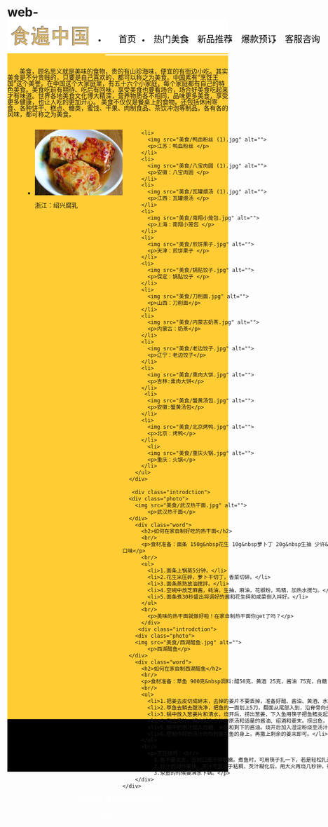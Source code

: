 # web-<!DOCTYPE html>
<html>
<head>
  <meta charset="UTF-8">
  <title>食遍中国</title>
  <style type="text/css">
    * {
      padding: 0;
      margin: 0;
      line-height: 1;
    }
    a {
      text-decoration: none;
    }

    li {
      list-style: none;
    }
    .clear::after {
      content: '';
      height: 0;
      display: block;
      clear: both;
    }
    .container {
      width: 1200px;
      margin: 0 auto;
    }
    .header {
      height: 80px;
      background: white;
    }
    .logo {
      margin-top: 10px;
      float: left;
      height: 60px;
      width: 200px;
    }
    .nav {
      float: left;
      width: 600px;
    }
    .nav li {
      float: left;
    }
    .nav li a {
      display: block;
      width: 100px;
      text-align: center;
      padding: 24px 0;
      font-size: 20px;
      color: black;
      border-bottom: 3px solid white;
    }
    .nav li a:hover {
      color: orange;
      border-color: orange;
    }
    .find{
       width: 100px;
        height: 40px;
        float: left ;
        margin-top: 31px;

    }
    
    .form{
      width:360px;
      height: 40px;
      float: left;
      background:url(美食/搜索.png) no-repeat center;
    }
    .nav2{
      width: 50px;
      height: 20px;
      float: right;
      padding-top: 30px;
      color:rgba(102,102,102,1);
    }
    .product {
      background: #FFCC33;
      height: 1500px;
      padding-top: 20px;
    }
   .container2 p{
    width: 1480px;
    font-size: 18px;
    text-align: left;
    font-family:Microsoft YaHei;
    font-weight:400;
    color:black;
    padding-top: 10px;
    padding-left: 10px;
    padding-bottom: 10px;
    line-height: 30px;
   }
    .visa {
      float: left;
      width: 1480px;
      padding-left: 35px;
      
    }
    .visa li {
      float: left;
      margin-bottom: 4px;
      margin-left: 4px;

    }
    .visa img {
      width: 200px;
      height: 150px;
    }
    .product li {
      position: relative;
    }
    .product visa p {
       position: absolute;
      bottom: 0;
      left: 0;
      right: 0;
      height: 47px;
      line-height: 47px;
      font-size: 18px;
      background: rgb(0, 0, 0, 0.4);
      color: white;
      padding-left: 38px;
    }
    .product span {
      display: inline-block;
      font-size: 26px;
      margin-left: 10px;
    }
    .introudction{
      width: 1490px;
      padding-top: 20px;
      position: relative;
      border: 1px solid #000000;
      margin:auto; 
    }
    .photo{
      width: 600px;
      height: 300px;
      float: left;
      padding-left: 30px;
      padding-top: 30px;
    }
    
    .word{
      float: left;
      width: 800px;
      height: 300px;
      padding-top: 30px;
      font-family:Microsoft YaHei;
    }
    .word h2{
      text-align: center;
    }
    .word ul{
      font-size: 20px;
     line-height: 20px;
      pad
    }
    .word p{
      font-size: 20px;
       
    }
    .footer {
      height: 120px;
      line-height: 120px;
      background: #000;
      color: #fff;
      text-align: center;
    }
    .footer li{
      padding-top: 30px;
    }

  </style>
</head>

<body>
  <div class="header ">
    <div class="container">
      <img src="美食/logo.png" alt="" class="logo">
      <ul class="nav clear">
        <li><a href="#">首页</a></li>
        <li><a href="#">热门美食</a></li>
        <li><a href="#">新品推荐</a></li>
        <li><a href="#">爆款预订</a></li>
        <li><a href="#">客服咨询</a></li>
      </ul>
   <div class="find clear">
       <form class="form clear">
            <input type="text" placeholder="美食名称/地名" name="search">
            <input type="button" class="submit"> 
        </form>
      </div>
        <ul class="nav2 clear">
          <li><a href="#" class="exc">收藏</a></li> 
        </ul>
      </div>
    </div>
  </div>
  <div class="product">
      <div class="container2 clear">
     <p>&nbsp &nbsp&nbsp&nbsp &nbsp美食，顾名思义就是美味的食物，贵的有山珍海味，便宜的有街边小吃。其实美食是不分贵贱的，只要是自己喜欢的，都可以称之为美食。中国素有“烹饪王国”这个美誉。在中国这个大家庭里，有五十六个小家庭，每个家庭都有自己的特色美食。美食吃前有期待、吃后有回味，享受美食也要看场合，场合好美食吃起来才有味道。世界各地美食文化博大精深，营养物质各不相同，品味更多美食，享受更多健康，也让人吃的更加开心。
美食不仅仅是餐桌上的食物。还包括休闲零食、各种饼干、糕点、糖类，蜜饯、干果、肉制食品、茶饮冲泡等制品，各有各的风味，都可称之为美食。</p>
      </div>
      <div class="visa">
        <ul class="clear">
           <li>
            <img src="美食/绍兴腐乳.jpg" alt="">
            <p>浙江：绍兴腐乳 </p>
          </li>
  
          <li>
            <img src="美食/鸭血粉丝 (1).jpg" alt="">
            <p>江苏：鸭血粉丝 </p>
          </li>
          <li>
            <img src="美食/八宝肉圆 (1).jpg" alt="">
            <p>安徽：八宝肉圆 </p>
          </li>
          <li>
            <img src="美食/瓦罐煨汤 (1).jpg" alt="">
            <p>江西：瓦罐煨汤 </p>
          </li>
          <li>
            <img src="美食/南翔小笼包.jpg" alt="">
            <p>上海：南翔小笼包 </p>
          </li>
          <li>
            <img src="美食/煎饼果子.jpg" alt="">
            <p>天津：煎饼果子 </p>
          </li>
          <li>
            <img src="美食/锅贴饺子.jpg" alt="">
            <p>保定：锅贴饺子 </p>
          </li>
          <li>
            <img src="美食/刀削面.jpg" alt="">
            <p>山西：刀削面</p>
          </li>
          <li>
            <img src="美食/内蒙古奶茶.jpg" alt="">
            <p>内蒙古：奶茶</p>
          </li>
          <li>
            <img src="美食/老边饺子.jpg" alt="">
            <p>辽宁：老边饺子</p>
          </li>
          <li>
            <img src="美食/熏肉大饼.jpg" alt="">
            <p>吉林:熏肉大饼</p>
          </li>
           <li>
            <img src="美食/蟹黄汤包.jpg" alt="">
            <p>安徽:蟹黄汤包</p>
          </li>
          <li>
            <img src="美食/北京烤鸭.jpg" alt="">
            <p>北京：烤鸭</p>
          </li>
            <li>
            <img src="美食/重庆火锅.jpg" alt="">
            <p>重庆：火锅</p>
          </li>
        </ul>
      </div>

       <div class="introdction">
      <div class="photo">
        <img src="美食/武汉热干面.jpg" alt="">
            <p>武汉热干面</p>
      </div>
        <div class="word">
          <h2>如何在家自制好吃的热干面</h2>
          <br/>
          <p>食材准备：面条 150g&nbsp花生 10g&nbsp萝卜丁 20g&nbsp生抽 少许&nbsp芝麻酱 少许&nbsp蚝油 少许&nbsp麻油 少许&nbsp花椒粉 少许&nbsp辣椒油 少许&nbsp鸡精 少许&nbsp葱花 少许&nbsp 香菜 按个人口味</p>
          <br/>
          <ul>
            <li>1.面条上锅蒸5分钟。</li>
            <li>2.花生米压碎，萝卜干切丁，香菜切碎。</li>
            <li>3.面条蒸熟放油搅拌。</li>
            <li>4.空碗中放芝麻酱，蚝油，生抽，麻油，花椒粉，鸡精，加热水搅匀。</li>
            <li>5.面条煮30秒盛出将调好的酱和花生碎和咸菜倒入拌好。</li>
          </ul>
          <br/>
            <p>美味的热干面就做好啦！在家自制热干面你get了吗？</p>
          </div>
         <div class="introdction">
        <div class="photo">
        <img src="美食/西湖醋鱼.jpg" alt="">
            <p>西湖醋鱼</p>
      </div>
        <div class="word">
          <h2>如何在家自制西湖醋鱼</h2>
          <br/>
          <p>食材准备：草鱼 900克&nbsp调料:醋50克，黄酒 25克，酱油 75克，白糖 60克，姜1块，葱适量，水淀粉 50克</p>
          <br/>
          <ul>
            <li>1.把姜去皮切成碎末，去掉的姜片不要丢掉，准备好醋、酱油、黄酒、水淀粉和白糖。</li>
            <li>2.草鱼去鳞去膛洗净，把鱼的一面划上5刀，翻面从尾部入到，沿脊骨向头部劈近，对切分为2半，斩去鱼牙不用，去掉鱼头的淤血，在没有脊骨的身上长划一刀。</li>
            <li>3.锅中放入葱姜片和清水，烧开后，捞出葱姜，下入鱼用筷子把鱼鳍支起来，让鱼成型，煮上3分钟，撇去血末，打入凉水2次。</li>
            <li>4.倒出汤汁，锅内加入少许的原汤和适量的酱油、绍酒和姜末。捞出鱼，码放在盘中</li>
            <li>5.锅中的原汁加入白糖、米醋和剩下的酱油。烧开后加入湿淀粉烧至汤汁浓缩。</li>
            <li>6.把制作好的汤汁均匀的撒在鱼的身上，再撒上剩余的姜末即可。</li>
          </ul>
          <br/>
            <p>烹饪技巧：<br/>
              1.鱼不要太大，否则口感不够鲜嫩。煮鱼时，可用筷子扎一下，若是轻松扎进去，即是熟了。<br/>
              2.炒汁的动作要快，芡汁不宜过于粘稠，芡汁糊化后，用大火再烧几秒钟，待芡汁冒大泡时即刻关火，然后淋在鱼身上即可，芡汁的浓稠要掌握合适，比米汤稍稠就可以。<br/>
              3.氽鱼的时候要沸水下锅。</p>
        </div> 
    </div>
  </div> 
</div>
  <div class="footer">
    <li>更多美食 请关注“食遍中国”网站</li>
    <li>2018-2020 食遍中国 All right Reserved</li>
  </div>
</body>
</html>
